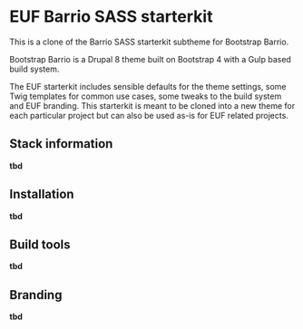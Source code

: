 # EUF Barrio SASS starterkit

This is a clone of the Barrio SASS starterkit subtheme for Bootstrap Barrio.

Bootstrap Barrio is a Drupal 8 theme built on Bootstrap 4 with a Gulp based build system.

The EUF starterkit includes sensible defaults for the theme settings, some Twig templates for common use cases, some tweaks to the build system and EUF branding. This starterkit is meant to be cloned into a new theme for each particular project but can also be used as-is for EUF related projects.

## Stack information

__tbd__

## Installation

__tbd__

## Build tools

__tbd__

## Branding

__tbd__
